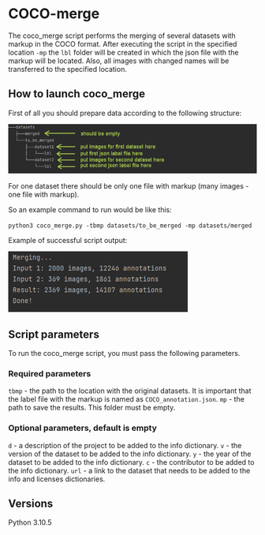# COCO-merge

The coco_merge script performs the merging of several datasets with markup in the COCO format.
After executing the script in the specified location `-mp` the `lbl` folder will be created in which the json file with
the markup will be located.
Also, all images with changed names will be transferred to the specified location.

## How to launch coco_merge

First of all you should prepare data according to the following structure:

![folder_structure.png](readme_images/folder_structure.png)

For one dataset there should be only one file with markup (many images - one file with markup).

So an example command to run would be like this:

`python3 coco_merge.py -tbmp datasets/to_be_merged -mp datasets/merged`

Example of successful script output:

![output_example.png](readme_images/output_example.png)

## Script parameters

To run the coco_merge script, you must pass the following parameters.

### Required parameters

`tbmp` - the path to the location with the original datasets. It is important that the label file with the markup is
named as `COCO_annotation.json`.
`mp` - the path to save the results. This folder must be empty.

### Optional parameters, default is empty

`d` - a description of the project to be added to the info dictionary.
`v` - the version of the dataset to be added to the info dictionary.
`y` - the year of the dataset to be added to the info dictionary.
`c` - the contributor to be added to the info dictionary.
`url` - a link to the dataset that needs to be added to the info and licenses dictionaries.

## Versions

Python 3.10.5